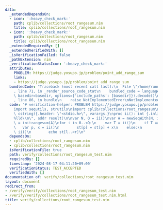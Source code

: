 ```yaml
---
data:
  _extendedDependsOn:
  - icon: ':heavy_check_mark:'
    path: cplib/collections/root_rangesum.nim
    title: cplib/collections/root_rangesum.nim
  - icon: ':heavy_check_mark:'
    path: cplib/collections/root_rangesum.nim
    title: cplib/collections/root_rangesum.nim
  _extendedRequiredBy: []
  _extendedVerifiedWith: []
  _isVerificationFailed: false
  _pathExtension: nim
  _verificationStatusIcon: ':heavy_check_mark:'
  attributes:
    PROBLEM: https://judge.yosupo.jp/problem/point_add_range_sum
    links:
    - https://judge.yosupo.jp/problem/point_add_range_sum
  bundledCode: "Traceback (most recent call last):\n  File \"/home/runner/.local/lib/python3.10/site-packages/onlinejudge_verify/documentation/build.py\"\
    , line 71, in _render_source_code_stat\n    bundled_code = language.bundle(stat.path,\
    \ basedir=basedir, options={'include_paths': [basedir]}).decode()\n  File \"/home/runner/.local/lib/python3.10/site-packages/onlinejudge_verify/languages/nim.py\"\
    , line 86, in bundle\n    raise NotImplementedError\nNotImplementedError\n"
  code: "# verification-helper: PROBLEM https://judge.yosupo.jp/problem/point_add_range_sum\n\
    import sequtils, strutils\nimport cplib/collections/root_rangesum\n\nproc scanf(formatstr:\
    \ cstring){.header: \"<stdio.h>\", varargs.}\nproc ii(): int {.inline.} = scanf(\"\
    %lld\\n\", addr result)\n\nvar N, Q = ii()\nvar A = newSeqWith(N, ii())\nvar st\
    \ = initrangesum(A)\nfor i in 0..<Q:\n    var T = ii()\n    if T == 0:\n     \
    \   var p, x = ii()\n        st[p] = st[p] + x\n    else:\n        var l, r =\
    \ ii()\n        echo st[l..<r]\n"
  dependsOn:
  - cplib/collections/root_rangesum.nim
  - cplib/collections/root_rangesum.nim
  isVerificationFile: true
  path: verify/collections/root_rangesum_test.nim
  requiredBy: []
  timestamp: '2024-08-17 04:11:20+09:00'
  verificationStatus: TEST_ACCEPTED
  verifiedWith: []
documentation_of: verify/collections/root_rangesum_test.nim
layout: document
redirect_from:
- /verify/verify/collections/root_rangesum_test.nim
- /verify/verify/collections/root_rangesum_test.nim.html
title: verify/collections/root_rangesum_test.nim
---
```

